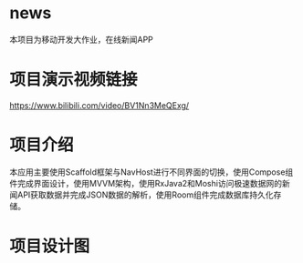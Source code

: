# news
本项目为移动开发大作业，在线新闻APP
# 项目演示视频链接
https://www.bilibili.com/video/BV1Nn3MeQExg/
# 项目介绍
本应用主要使用Scaffold框架与NavHost进行不同界面的切换，使用Compose组件完成界面设计，使用MVVM架构，使用RxJava2和Moshi访问极速数据网的新闻API获取数据并完成JSON数据的解析，使用Room组件完成数据库持久化存储。
# 项目设计图
